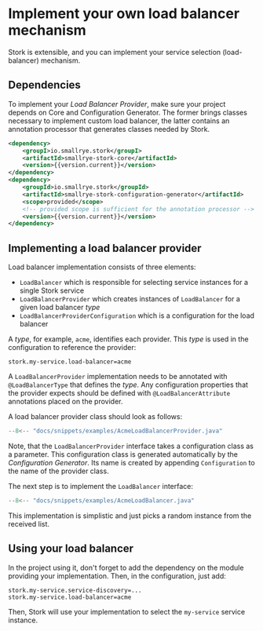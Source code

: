 # Implement your own load balancer mechanism

Stork is extensible, and you can implement your service selection (load-balancer) mechanism.

## Dependencies

To implement your _Load Balancer Provider_, make sure your project depends on Core and Configuration Generator. The former brings classes necessary to implement custom load balancer, the latter contains an annotation processor that generates classes needed by Stork.

```xml
<dependency>
    <groupI>io.smallrye.stork</groupI>
    <artifactId>smallrye-stork-core</artifactId>
    <version>{{version.current}}</version>
</dependency>
<dependency>
    <groupId>io.smallrye.stork</groupId>
    <artifactId>smallrye-stork-configuration-generator</artifactId>
    <scope>provided</scope>
    <!-- provided scope is sufficient for the annotation processor -->
    <version>{{version.current}}</version>
</dependency>
```

## Implementing a load balancer provider

Load balancer implementation consists of three elements:

- `LoadBalancer` which is responsible for selecting service instances for a single Stork service
- `LoadBalancerProvider` which creates instances of `LoadBalancer` for a given load balancer _type_
- `LoadBalancerProviderConfiguration` which is a configuration for the load balancer

A _type_, for example, `acme`, identifies each provider.
This _type_ is used in the configuration to reference the provider:

```properties
stork.my-service.load-balancer=acme
```

A `LoadBalancerProvider` implementation needs to be annotated with `@LoadBalancerType` that defines the _type_.
Any configuration properties that the provider expects should be defined with `@LoadBalancerAttribute` annotations placed on the provider.

A load balancer provider class should look as follows:
```java linenums="1"
--8<-- "docs/snippets/examples/AcmeLoadBalancerProvider.java"
```

Note, that the `LoadBalancerProvider` interface takes a configuration class as a parameter. This configuration class
is generated automatically by the _Configuration Generator_.
Its name is created by appending `Configuration` to the name of the provider class.

The next step is to implement the `LoadBalancer` interface:

```java linenums="1"
--8<-- "docs/snippets/examples/AcmeLoadBalancer.java"
```

This implementation is simplistic and just picks a random instance from the received list.

## Using your load balancer

In the project using it, don't forget to add the dependency on the module providing your implementation.
Then, in the configuration, just add:

```properties
stork.my-service.service-discovery=...
stork.my-service.load-balancer=acme
```

Then, Stork will use your implementation to select the `my-service` service instance.
